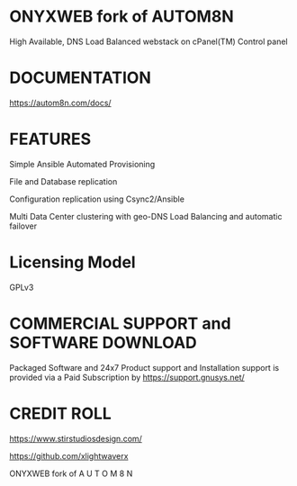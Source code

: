 
# ONYXWEB fork of AUTOM8N

High Available, DNS Load Balanced webstack on cPanel(TM) Control panel


# DOCUMENTATION
https://autom8n.com/docs/

# FEATURES

Simple Ansible Automated Provisioning

File and Database replication

Configuration replication using Csync2/Ansible

Multi Data Center clustering with geo-DNS Load Balancing and automatic failover


# Licensing Model
GPLv3


# COMMERCIAL SUPPORT and SOFTWARE DOWNLOAD
Packaged Software and 24x7 Product support and Installation support is provided via a Paid Subscription by https://support.gnusys.net/


# CREDIT ROLL
https://www.stirstudiosdesign.com/

https://github.com/xlightwaverx

ONYXWEB fork of A U T O M 8 N
